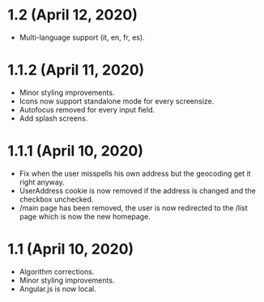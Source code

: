 # 1.2 (April 12, 2020)

- Multi-language support (it, en, fr, es).

# 1.1.2 (April 11, 2020)

- Minor styling improvements.
- Icons now support standalone mode for every screensize.
- Autofocus removed for every input field.
- Add splash screens.

# 1.1.1 (April 10, 2020)

- Fix when the user misspells his own address but the geocoding get it right anyway.
- UserAddress cookie is now removed if the address is changed and the checkbox unchecked.
- /main page has been removed, the user is now redirected to the /list page which is now the new homepage.

# 1.1 (April 10, 2020)

- Algorithm corrections.
- Minor styling improvements.
- Angular.js is now local.
